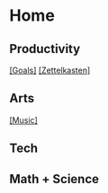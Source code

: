 # Home

## Productivity

[[Goals]](goals.md)
[[Zettelkasten]](zettlekasten.md)

## Arts

[[Music]](music.md)

## Tech

## Math + Science
